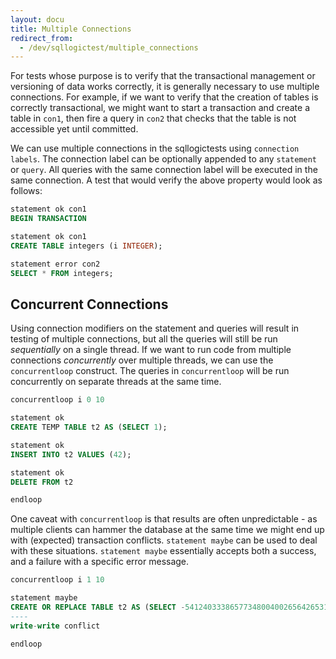 ```yaml
---
layout: docu
title: Multiple Connections
redirect_from:
  - /dev/sqllogictest/multiple_connections
---
```


For tests whose purpose is to verify that the transactional management or versioning of data works correctly, it is generally necessary to use multiple connections. For example, if we want to verify that the creation of tables is correctly transactional, we might want to start a transaction and create a table in `con1`, then fire a query in `con2` that checks that the table is not accessible yet until committed.

We can use multiple connections in the sqllogictests using `connection labels`. The connection label can be optionally appended to any `statement` or `query`. All queries with the same connection label will be executed in the same connection. A test that would verify the above property would look as follows:

```sql
statement ok con1
BEGIN TRANSACTION

statement ok con1
CREATE TABLE integers (i INTEGER);

statement error con2
SELECT * FROM integers;
```

## Concurrent Connections

Using connection modifiers on the statement and queries will result in testing of multiple connections, but all the queries will still be run *sequentially* on a single thread. If we want to run code from multiple connections *concurrently* over multiple threads, we can use the `concurrentloop` construct. The queries in `concurrentloop` will be run concurrently on separate threads at the same time.

```sql
concurrentloop i 0 10

statement ok
CREATE TEMP TABLE t2 AS (SELECT 1);

statement ok
INSERT INTO t2 VALUES (42);

statement ok
DELETE FROM t2

endloop
```

One caveat with `concurrentloop` is that results are often unpredictable - as multiple clients can hammer the database at the same time we might end up with (expected) transaction conflicts. `statement maybe` can be used to deal with these situations. `statement maybe` essentially accepts both a success, and a failure with a specific error message.

```sql
concurrentloop i 1 10

statement maybe
CREATE OR REPLACE TABLE t2 AS (SELECT -54124033386577348004002656426531535114 FROM t2 LIMIT 70%);
----
write-write conflict

endloop
```
